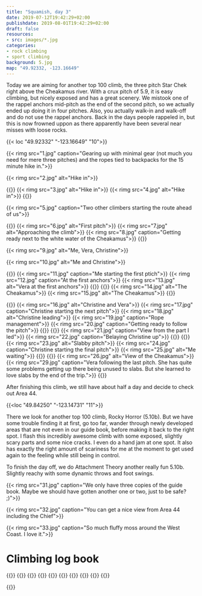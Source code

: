```yaml
---
title: "Squamish, day 3"
date: 2019-07-12T19:42:29+02:00
publishdate: 2019-08-01T19:42:29+02:00
draft: false
resources:
- src: images/*.jpg
categories:
- rock climbing
- sport climbing
background: 5.jpg
map: "49.92332, -123.16649"
---
```


Today we are aiming for another top 100 climb, the three pitch Star Chek right
above the Cheakamus river. With a crux pitch of 5.9, it is easy climbing, but
nicely exposed and has a great scenery. We mistook one of the rappel anchors
mid-pitch as the end of the second pitch, so we actually ended up doing it in
four pitches. Also, you actually walk-in and walk-off and do not use the rappel
anchors. Back in the days people rappeled in, but this is now frowned uppon as
there apparently have been several near misses with loose rocks.

{{< loc "49.92332" "-123.16649" "10">}}

{{< rimg src="1.jpg" caption="Gearing up with minimal gear (not much you need for mere three pitches) and the ropes tied to backpacks for the 15 minute hike in.">}}

{{< rimg src="2.jpg" alt="Hike in">}}

{{<gallery>}}
{{< rimg src="3.jpg" alt="Hike in">}}
{{< rimg src="4.jpg" alt="Hike in">}}
{{</gallery>}}

{{< rimg src="5.jpg" caption="Two other climbers starting the route ahead of us">}}

{{<gallery>}}
{{< rimg src="6.jpg" alt="First pitch">}}
{{< rimg src="7.jpg" alt="Approaching the climb">}}
{{< rimg src="8.jpg" caption="Getting ready next to the white water of the Cheakamus">}}
{{</gallery>}}

{{< rimg src="9.jpg" alt="Me, Vera, Christine">}}

{{< rimg src="10.jpg" alt="Me and Christine">}}

{{<gallery>}}
{{< rimg src="11.jpg" caption="Me starting the first ptich">}}
{{< rimg src="12.jpg" caption="At the first anchors">}}
{{< rimg src="13.jpg" alt="Vera at the first anchors">}}
{{</gallery>}}
{{<gallery large="true">}}
{{< rimg src="14.jpg" alt="The Cheakamus">}}
{{< rimg src="15.jpg" alt="The Cheakamus">}}
{{</gallery>}}

{{<gallery>}}
{{< rimg src="16.jpg" alt="Christine and Vera">}}
{{< rimg src="17.jpg" caption="Christine starting the next pitch">}}
{{< rimg src="18.jpg" alt="Christine leading">}}
{{< rimg src="19.jpg" caption="Rope management">}}
{{< rimg src="20.jpg" caption="Getting ready to follow the pitch">}}
{{</gallery>}}
{{<gallery large="true">}}
{{< rimg src="21.jpg" caption="View from the part I led">}}
{{< rimg src="22.jpg" caption="Belaying Christine up">}}
{{</gallery>}}
{{<gallery>}}
{{< rimg src="23.jpg" alt="Slabby pitch">}}
{{< rimg src="24.jpg" caption="Christine starting the final pitch">}}
{{< rimg src="25.jpg" alt="Me waiting">}}
{{</gallery>}}
{{<gallery large="true">}}
{{< rimg src="26.jpg" alt="View of the Cheakamus">}}
{{< rimg src="29.jpg" caption="Vera following the last pitch. She has quite some problems getting up there being unused to slabs. But she learned to love slabs by the end of the trip.">}}
{{</gallery>}}

After finishing this climb, we still have about half a day and decide to check
out Area 44.

{{<loc "49.84250" "-123.14731" "11">}}

There we look for another top 100 climb, Rocky Horror (5.10b). But
we have some trouble finding it at first, go too far, wander through newly
developed areas that are not even in our guide book, before making it back to
the right spot. I flash this incredibly awesome climb with some exposed,
slightly scary parts and some nice cracks. I even do a hand jam at one spot.
It also has exactly the right amount of scariness for me at the moment to get
used again to the feeling while still being in control.

To finish the day off, we do Attachment Theory another really fun 5.10b.
Slightly reachy with some dynamic throws and foot swings.

{{< rimg src="31.jpg" caption="We only have three copies of the guide book.  Maybe we should have gotten another one or two, just to be safe? ;)">}}

{{< rimg src="32.jpg" caption="You can get a nice view from Area 44 including the Chief">}}

{{< rimg src="33.jpg" caption="So much fluffy moss around the West Coast. I love it.">}}

# Climbing log book

{{<climbs>}}
{{<multipitch name="Star Chek" pitches="3">}}
{{<climb name="pitch 1" style="toprope" grade="5.8">}}
{{<climb name="pitch 2a" style="toprope" grade="5.7">}}
{{<climb name="pitch 2b" style="onsight" grade="5.7">}}
{{<climb name="pitch 3" style="toprope" grade="5.9">}}
{{</multipitch>}}
{{<climb name="Rocky Horror" style="flash" grade="5.10b">}}
{{<climb name="Attachment Theory" style="onsight" grade="5.10b">}}
{{</climbs>}}

{{<nextday>}}
